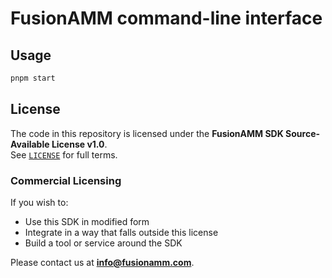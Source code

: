 # FusionAMM сommand-line interface

## Usage

```bash
pnpm start
```

## License

The code in this repository is licensed under the **FusionAMM SDK Source-Available License v1.0**.  
See [`LICENSE`](./LICENSE) for full terms.

### Commercial Licensing

If you wish to:

- Use this SDK in modified form
- Integrate in a way that falls outside this license
- Build a tool or service around the SDK

Please contact us at **[info@fusionamm.com](mailto:info@fusionamm.com)**.